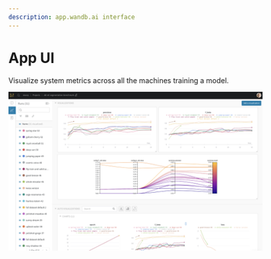 ```yaml
---
description: app.wandb.ai interface
---
```


# App UI

Visualize system metrics across all the machines training a model.

![](../.gitbook/assets/image%20%2839%29.png)



